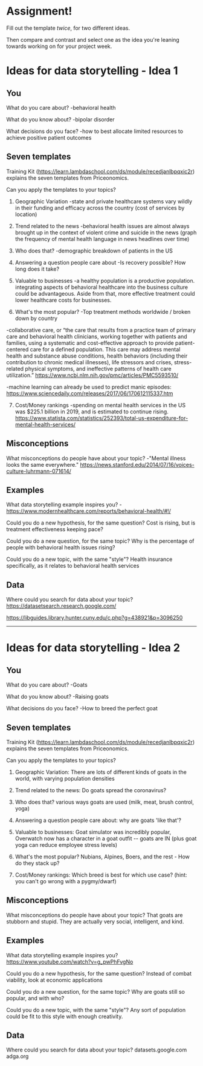 # Assignment!

Fill out the template *twice*, for two different ideas.

Then compare and contrast and select one as the idea you're leaning towards
working on for your project week.


# Ideas for data storytelling - Idea 1

## You

What do you care about?
-behavioral health

What do you know about?
-bipolar disorder

What decisions do you face?
-how to best allocate limited resources to achieve positive patient outcomes

## Seven templates

Training Kit (https://learn.lambdaschool.com/ds/module/recedjanlbpqxic2r) explains the seven templates from Priceonomics.

Can you apply the templates to your topics? 

1. Geographic Variation
-state and private healthcare systems vary wildly in their funding and efficacy across the country
(cost of services by location)

2. Trend related to the news
-behavioral health issues are almost always brought up in the context of violent crime and suicide in the news
(graph the frequency of mental health language in news headlines over time)

3. Who does that?
-demographic breakdown of patients in the US

4. Answering a question people care about
-Is recovery possible? How long does it take?

5. Valuable to businesses
-a healthy population is a productive population. integrating aspects of behavioral healthcare into the business culture could be advantageous. Aside from that, more effective treatment could lower healthcare costs for businesses.

6. What's the most popular?
-Top treatment methods worldwide / broken down by country

-collaborative care, or “the care that results from a practice team of primary care and behavioral health clinicians, working together with patients and families, using a systematic and cost-effective approach to provide patient-centered care for a defined population. This care may address mental health and substance abuse conditions, health behaviors (including their contribution to chronic medical illnesses), life stressors and crises, stress-related physical symptoms, and ineffective patterns of health care utilization.”
https://www.ncbi.nlm.nih.gov/pmc/articles/PMC5593510/

-machine learning can already be used to predict manic episodes:
https://www.sciencedaily.com/releases/2017/06/170612115337.htm

7. Cost/Money rankings
-spending on mental health services in the US was $225.1 billion in 2019, and is estimated to continue rising.
https://www.statista.com/statistics/252393/total-us-expenditure-for-mental-health-services/

## Misconceptions

What misconceptions do people have about your topic?
-"Mental illness looks the same everywhere."
https://news.stanford.edu/2014/07/16/voices-culture-luhrmann-071614/

## Examples

What data storytelling example inspires you?
-https://www.modernhealthcare.com/reports/behavioral-health/#!/

Could you do a new hypothesis, for the same question?
Cost is rising, but is treatment effectiveness keeping pace?

Could you do a new question, for the same topic?
Why is the percentage of people with behavioral health issues rising?

Could you do a new topic, with the same "style"?
Health insurance specifically, as it relates to behavioral health services

## Data

Where could you search for data about your topic?
https://datasetsearch.research.google.com/

https://libguides.library.hunter.cuny.edu/c.php?g=438921&p=3096250

---

# Ideas for data storytelling - Idea 2

## You

What do you care about?
-Goats

What do you know about?
-Raising goats

What decisions do you face?
-How to breed the perfect goat

## Seven templates

Training Kit (https://learn.lambdaschool.com/ds/module/recedjanlbpqxic2r) explains the seven templates from Priceonomics.

Can you apply the templates to your topics? 

1. Geographic Variation:
There are lots of different kinds of goats in the world, with varying population densities

2. Trend related to the news:
Do goats spread the coronavirus?

3. Who does that?
various ways goats are used (milk, meat, brush control, yoga)

4. Answering a question people care about:
why are goats 'like that'?

5. Valuable to businesses:
Goat simulator was incredibly popular, Overwatch now has a character in a goat outfit -- goats are IN (plus goat yoga can reduce employee stress levels)

6. What's the most popular?
Nubians, Alpines, Boers, and the rest - How do they stack up?

7. Cost/Money rankings:
Which breed is best for which use case? (hint: you can't go wrong with a pygmy/dwarf)

## Misconceptions

What misconceptions do people have about your topic?
That goats are stubborn and stupid. They are actually very social, intelligent, and kind.

## Examples

What data storytelling example inspires you?
https://www.youtube.com/watch?v=g_pwPhFvgNo

Could you do a new hypothesis, for the same question?
Instead of combat viability, look at economic applications

Could you do a new question, for the same topic?
Why are goats still so popular, and with who?

Could you do a new topic, with the same "style"?
Any sort of population could be fit to this style with enough creativity.

## Data

Where could you search for data about your topic?
datasets.google.com
adga.org
